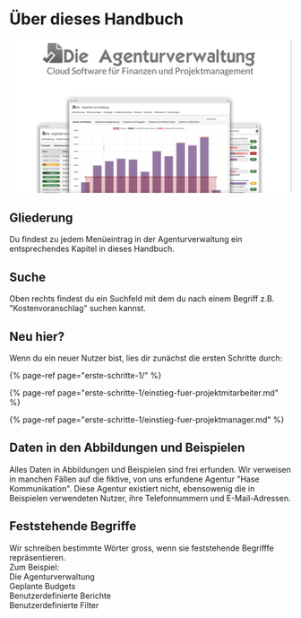 # Über dieses Handbuch

![](.gitbook/assets/bildschirmfoto-2020-03-08-um-12.58.10.png)

## Gliederung

Du findest zu jedem Menüeintrag in der Agenturverwaltung ein entsprechendes Kapitel in dieses Handbuch.

## Suche

Oben rechts findest du ein Suchfeld mit dem du nach einem Begriff z.B. "Kostenvoranschlag" suchen kannst.

## Neu hier?

Wenn du ein neuer Nutzer bist, lies dir zunächst die ersten Schritte durch:

{% page-ref page="erste-schritte-1/" %}

{% page-ref page="erste-schritte-1/einstieg-fuer-projektmitarbeiter.md" %}

{% page-ref page="erste-schritte-1/einstieg-fuer-projektmanager.md" %}

## Daten in den Abbildungen und Beispielen

Alles Daten in Abbildungen und Beispielen sind frei erfunden. Wir verweisen in manchen Fällen auf die fiktive, von uns erfundene Agentur "Hase Kommunikation". Diese Agentur existiert nicht, ebensowenig die in Beispielen verwendeten Nutzer, ihre Telefonnummern und E-Mail-Adressen.

## Feststehende Begriffe

Wir schreiben bestimmte Wörter gross, wenn sie feststehende Begrifffe repräsentieren.  
Zum Beispiel:  
Die Agenturverwaltung  
Geplante Budgets  
Benutzerdefinierte Berichte  
Benutzerdefinierte Filter





